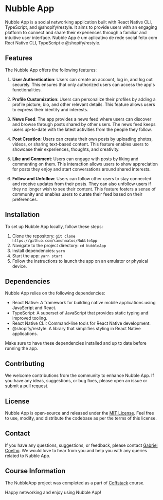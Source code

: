 # Nubble App

Nubble App is a social networking application built with React Native CLI, TypeScript, and @shopify/restyle. It aims to provide users with an engaging platform to connect and share their experiences through a familiar and intuitive user interface.
Nubble App é um aplicativo de rede social feito com Rect Native CLI, TypeScript e @shopify/restyle.

## Features

The Nubble App offers the following features:

1. **User Authentication**: Users can create an account, log in, and log out securely. This ensures that only authorized users can access the app's functionalities.

2. **Profile Customization**: Users can personalize their profiles by adding a profile picture, bio, and other relevant details. This feature allows users to express their identity and interests.

3. **News Feed**: The app provides a news feed where users can discover and browse through posts shared by other users. The news feed keeps users up-to-date with the latest activities from the people they follow.

4. **Post Creation**: Users can create their own posts by uploading photos, videos, or sharing text-based content. This feature enables users to showcase their experiences, thoughts, and creativity.

5. **Like and Comment**: Users can engage with posts by liking and commenting on them. This interaction allows users to show appreciation for posts they enjoy and start conversations around shared interests.

6. **Follow and Unfollow**: Users can follow other users to stay connected and receive updates from their posts. They can also unfollow users if they no longer wish to see their content. This feature fosters a sense of community and enables users to curate their feed based on their preferences.

## Installation

To set up Nubble App locally, follow these steps:

1. Clone the repository: `git clone https://github.com/samuhmatos/NubbleApp`
2. Navigate to the project directory: `cd NubbleApp`
3. Install dependencies: `yarn`
4. Start the app: `yarn start`
5. Follow the instructions to launch the app on an emulator or physical device.

## Dependencies

Nubble App relies on the following dependencies:

- React Native: A framework for building native mobile applications using JavaScript and React.
- TypeScript: A superset of JavaScript that provides static typing and improved tooling.
- React Native CLI: Command-line tools for React Native development.
- @shopify/restyle: A library that simplifies styling in React Native applications.

Make sure to have these dependencies installed and up to date before running the app.

## Contributing

We welcome contributions from the community to enhance Nubble App. If you have any ideas, suggestions, or bug fixes, please open an issue or submit a pull request.

## License

Nubble App is open-source and released under the [MIT License](https://github.com/samuhmatos/NubbleApp/blob/master/LICENSE). Feel free to use, modify, and distribute the codebase as per the terms of this license.

## Contact

If you have any questions, suggestions, or feedback, please contact [Gabriel Coelho](mailto:samuhmatos@gmail.com). We would love to hear from you and help you with any queries related to Nubble App.

## Course Information

The NubbleApp project was completed as a part of [Coffstack](https://www.instagram.com/coffstack/) course.

Happy networking and enjoy using Nubble App!
